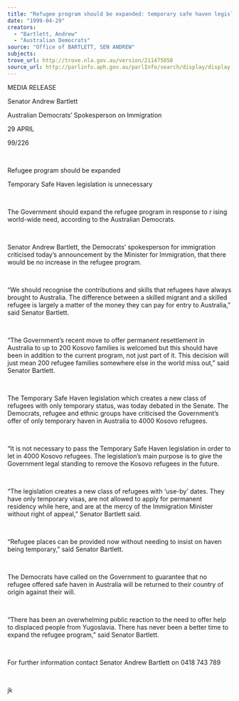 ```yaml
---
title: "Refugee program should be expanded: temporary safe haven legislation is unneccessary."
date: "1999-04-29"
creators:
  - "Bartlett, Andrew"
  - "Australian Democrats"
source: "Office of BARTLETT, SEN ANDREW"
subjects:
trove_url: http://trove.nla.gov.au/version/211475058
source_url: http://parlinfo.aph.gov.au/parlInfo/search/display/display.w3p;query=Id%3A%22media/pressrel/0V706%22
---
```


   

  MEDIA RELEASE

  Senator Andrew Bartlett

  Australian Democrats’ Spokesperson on Immigration

 29 APRIL

 99/226

  

  Refugee program should be expanded

  Temporary Safe Haven legislation is unnecessary

  

  The Government should expand the refugee program in response to r ising 
world-wide need, according to the Australian Democrats.

  

 Senator Andrew Bartlett, the Democrats’ spokesperson 
for immigration criticised today’s announcement by the Minister for 
Immigration, that there would be no increase in the refugee program.

  

 “We should recognise the contributions and skills 
that refugees have always brought to Australia. The difference between 
a skilled migrant and a skilled refugee is largely a matter of the money 
they can pay for entry to Australia,” said Senator Bartlett.

  

 “The Government’s recent move to offer permanent 
resettlement in Australia to up to 200 Kosovo families is welcomed but 
this should have been in addition to the current program, not just part 
of it. This decision will just mean 200 refugee families somewhere else 
in the world miss out,” said Senator Bartlett.

  

 The Temporary Safe Haven legislation which creates 
a new class of refugees with only temporary status, was today debated 
in the Senate. The Democrats, refugee and ethnic groups have criticised 
the Government’s offer of only temporary haven in Australia to 4000 
Kosovo refugees.

  

 “It is not necessary to pass the Temporary Safe 
Haven legislation in order to let in 4000 Kosovo refugees. The legislation’s 
main purpose is to give the Government legal standing to remove the 
Kosovo refugees in the future.

  

 “The legislation creates a new class of refugees 
with ‘use-by’ dates. They have only temporary visas, are not allowed 
to apply for permanent residency while here, and are at the mercy of 
the Immigration Minister without right of appeal,” Senator Bartlett 
said.

  

 “Refugee places can be provided now without needing 
to insist on haven being temporary,” said Senator Bartlett.

  

 The Democrats have called on the Government to guarantee 
that no refugee offered safe haven in Australia will be returned to 
their country of origin against their will.

  

 “There has been an overwhelming public reaction 
to the need to offer help to displaced people from Yugoslavia. There 
has never been a better time to expand the refugee program,” said 
Senator Bartlett.

  

 For further information contact Senator Andrew Bartlett 
on 0418 743 789

  

  jk

